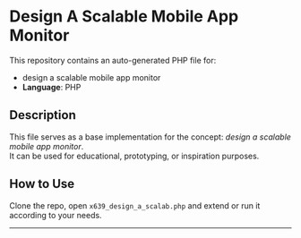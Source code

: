 # Design A Scalable Mobile App Monitor

This repository contains an auto-generated PHP file for:

- design a scalable mobile app monitor
- **Language**: PHP

## Description

This file serves as a base implementation for the concept: *design a scalable mobile app monitor*.  
It can be used for educational, prototyping, or inspiration purposes.

## How to Use

Clone the repo, open `x639_design_a_scalab.php` and extend or run it according to your needs.

---


